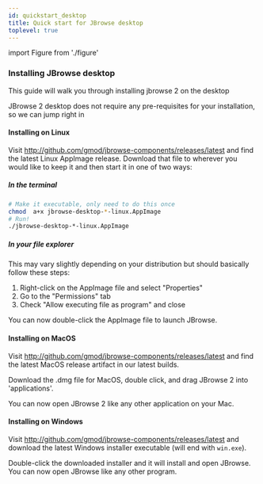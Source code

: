 ```yaml
---
id: quickstart_desktop
title: Quick start for JBrowse desktop
toplevel: true
---
```


import Figure from './figure'

### Installing JBrowse desktop

This guide will walk you through installing jbrowse 2 on the desktop

JBrowse 2 desktop does not require any pre-requisites for your installation, so
we can jump right in

#### Installing on Linux

Visit http://github.com/gmod/jbrowse-components/releases/latest and find the
latest Linux AppImage release. Download that file to wherever you would like to
keep it and then start it in one of two ways:

##### In the terminal

```sh
# Make it executable, only need to do this once
chmod  a+x jbrowse-desktop-*-linux.AppImage
# Run!
./jbrowse-desktop-*-linux.AppImage
```

##### In your file explorer

This may vary slightly depending on your distribution but should basically
follow these steps:

1. Right-click on the AppImage file and select "Properties"
2. Go to the "Permissions" tab
3. Check "Allow executing file as program" and close

You can now double-click the AppImage file to launch JBrowse.

#### Installing on MacOS

Visit http://github.com/gmod/jbrowse-components/releases/latest and find the
latest MacOS release artifact in our latest builds.

Download the .dmg file for MacOS, double click, and drag JBrowse 2 into 'applications'.

You can now open JBrowse 2 like any other application on your Mac.

#### Installing on Windows

Visit http://github.com/gmod/jbrowse-components/releases/latest and download the
latest Windows installer executable (will end with `win.exe`).

Double-click the downloaded installer and it will install and open JBrowse.
You can now open JBrowse like any other program.
